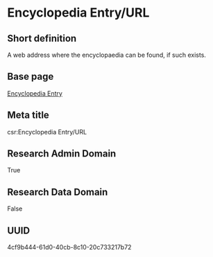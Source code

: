 # Encyclopedia Entry/URL
## Short definition
A web address where the encyclopaedia can be found, if such exists.
## Base page
[Encyclopedia Entry](../../Objects/Encyclopedia%20Entry.md)
## Meta title
csr:Encyclopedia Entry/URL
## Research Admin Domain
True
## Research Data Domain
False
## UUID
4cf9b444-61d0-40cb-8c10-20c733217b72
